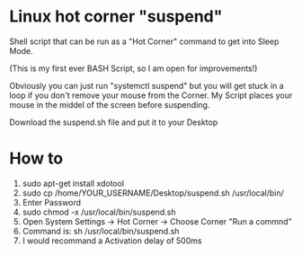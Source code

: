 # Linux hot corner "suspend"
Shell script that can be run as a "Hot Corner" command to get into Sleep Mode.

(This is my first ever BASH Script, so I am open for improvements!)

Obviously you can just run "systemctl suspend" but you will get stuck in a loop if you don't remove your mouse from the Corner.
My Script places your mouse in the middel of the screen before suspending.

Download the suspend.sh file and put it to your Desktop

# How to
1. sudo apt-get install xdotool
2. sudo cp /home/YOUR_USERNAME/Desktop/suspend.sh /usr/local/bin/
3. Enter Password
4. sudo chmod -x /usr/local/bin/suspend.sh
5. Open System Settings -> Hot Corner -> Choose Corner "Run a commnd"
6. Command is: sh /usr/local/bin/suspend.sh
7. I would recommand a Activation delay of 500ms

